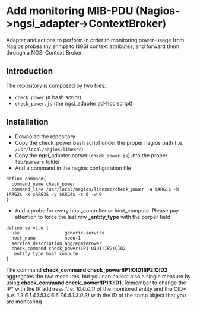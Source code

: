 Add monitoring MIB-PDU (Nagios->ngsi_adapter->ContextBroker)
=============================================================

Adapter and actions to perform in order to monitoring power-usage from Nagios probes (ny snmp) to NGSI context
attributes, and forward them through a NGSI Context Broker.

Introduction
------------

The repository is composed by two files:
- `check_power` (a bash script)
- `check_power.js` (the ngsi_adapter ad-hoc script)

Installation
------------

- Downolad the repository
- Copy the check_power bash script under the proper nagios path (i.e. `/usr/local/nagios/libexec`)
- Copy the ngsi_adapter parser (`check_power.js`) into the proper `lib/parsers` folder
- Add a command in the nagios configuration file
```
define command{
  command_name check_power
  command_line /usr/local/nagios/libexec/check_power -a $ARG1$ -b $ARG2$ -x $ARG3$ -y $ARG4$ -c 0 -w 0
}
```
- Add a probe for every host_controller or host_compute. Please pay attention to force the last row **_entity_type** with the porper field
```
define service {
  use                 generic-service
  host_name           node-1
  service_description aggregatePower
  check_command check_power!IP1!OID1!IP2!OID2
  _entity_type host_compute
}
```
The command **check_command check_power!IP1!OID1!IP2!OID2** aggregates the two measures, but you can collect also a single measure by using  **check_command check_power!IP1!OID1**.
Remember to change the IP\* with the IP addrress *(i.e. 10.0.0.1)* of the monitored entity and the OID\* *(i.e. 1.3.6.1.4.1.534.6.6.7.6.5.1.3.0.3)* with the ID of the snmp object that you are monitoring

